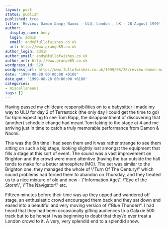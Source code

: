 ```yaml
---
layout: post
status: publish
published: true
title: 'Review: Damon &amp; Naomi - ULU, London , UK - 28 August 1999'
author:
  display_name: Andy
  login: admin
  email: andy@fullofwishes.co.uk
  url: http://www.grange85.co.uk
author_login: admin
author_email: andy@fullofwishes.co.uk
author_url: http://www.grange85.co.uk
wordpress_id: 529
wordpress_url: http://www.fullofwishes.co.uk/1999/08/28/review-damon-naomi-ulu-london-uk-28th-august-1999/
date: '1999-08-28 00:00:00 +0100'
date_gmt: '1999-08-28 00:00:00 +0100'
categories:
- miscellaneous
tags: []
---
```

<p>Having passed my childcare responsibilities on to a babysitter I made my way to ULU for day 2 of Terrastock (the only day I could get the time to go) for 6pm expecting to see Tom Rapp, the disappointment of discovering that (another) schedule change had meant Tom taking to the stage at 4 and me arriving just in time to catch a truly memorable performance from Damon & Naomi.</p>
<p>This was the 6th time I had seen them and it was rather strange to see them sitting on such a big stage, looking slightly lost amongst the equipment that fills a stage at this sort of event. The sound was a vast improvement on Brighton and the crowd were more attentive (having the bar outside the hall tends to make for a better atmosphere IMO). The set was similar to the Brighton one, they managed the whole of \"Turn Of The Century\" which sound problems had forced them to abandon on Thursday, and they treated us to a nice mixture of old and new - \"Information Age\", \"Eye of the Storm\", \"The Navigator\" etc.</p>
<p>Fifteen minutes before their time was up they upped and wandered off stage, an enthusiastic crowd encouraged them back and they sat down and eased into a beautiful and very moving version of \"Blue Thunder\". I had heard that they had been occasionally gifting audiences to a Galaxie 500 track but to be honest I was beginning to doubt that they\'d ever treat a London crowd to it. A very, very splendid end to a splendid show.</p>
